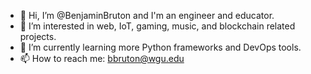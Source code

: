 - 👋 Hi, I’m @BenjaminBruton and I'm an engineer and educator.
- 👀 I’m interested in web, IoT, gaming, music, and blockchain related projects.
- 🌱 I’m currently learning more Python frameworks and DevOps tools.
- 📫 How to reach me: bbruton@wgu.edu

<!---
BenjaminBruton/BenjaminBruton is a ✨ special ✨ repository because its `README.md` (this file) appears on your GitHub profile.
You can click the Preview link to take a look at your changes.
--->
